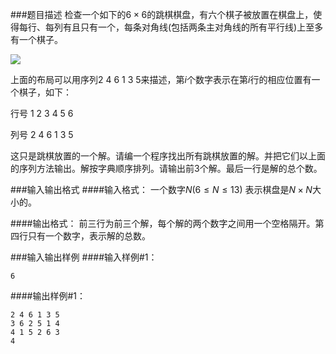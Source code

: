 ###题目描述
检查一个如下的$6 \times 6$的跳棋棋盘，有六个棋子被放置在棋盘上，使得每行、每列有且只有一个，每条对角线(包括两条主对角线的所有平行线)上至多有一个棋子。

![](https://syc-oj-file.oss-cn-shenzhen.aliyuncs.com/img/20190307113051230.png)

上面的布局可以用序列$2\ 4\ 6\ 1\ 3\ 5$来描述，第$i$个数字表示在第$i$行的相应位置有一个棋子，如下：

行号 $1\ 2\ 3\ 4\ 5\ 6$

列号 $2\ 4\ 6\ 1\ 3\ 5$

这只是跳棋放置的一个解。请编一个程序找出所有跳棋放置的解。并把它们以上面的序列方法输出。解按字典顺序排列。请输出前$3$个解。最后一行是解的总个数。

###输入输出格式
####输入格式：
一个数字$N (6 \leq N \leq 13)$ 表示棋盘是$N \times N$大小的。

####输出格式：
前三行为前三个解，每个解的两个数字之间用一个空格隔开。第四行只有一个数字，表示解的总数。

###输入输出样例
####输入样例#1：
```
6
```
####输出样例#1：
```
2 4 6 1 3 5
3 6 2 5 1 4
4 1 5 2 6 3
4
```